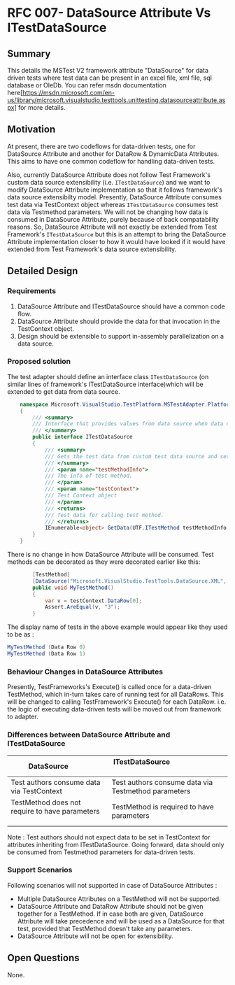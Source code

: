 # RFC 007- DataSource Attribute Vs ITestDataSource

## Summary
This details the MSTest V2 framework attribute "DataSource" for data driven tests where test data can be present in an excel file, xml file, sql database or OleDb. You can refer msdn documentation here[https://msdn.microsoft.com/en-us/library/microsoft.visualstudio.testtools.unittesting.datasourceattribute.aspx] for more details.

## Motivation
At present, there are two codeflows for data-driven tests, one for DataSource Attribute and another for DataRow & DynamicData Attributes. This aims to have one common codeflow for handling data-driven tests.

Also, currently DataSource Attribute does not follow Test Framework's custom data source extensibility (i.e. `ITestDataSource`) and we want to modify DataSource Attribute implementation so that it follows framework's data source extensibilty model. Presently, DataSource Attribute consumes test data via TestContext object whereas `ITestDataSource` consumes test data via Testmethod parameters. We will not be changing how data is consumed in DataSource Attribute, purely because of back compatability reasons. So, DataSource Attribute will not exactly be extended from Test Framework's `ITestDataSource` but this is an attempt to bring the DataSource Attribute implementation closer to how it would have looked if it would have extended from Test Framework's data source extensibility.

## Detailed Design

### Requirements
1. DataSource Attribute and ITestDataSource should have a common code flow.
2. DataSource Attribute should provide the data for that invocation in the TestContext object.
3. Design should be extensible to support in-assembly parallelization on a data source.

### Proposed solution
The test adapter should define an interface class `ITestDataSource` (on similar lines of framework's ITestDataSource interface)which will be extended to get data from data source.
```csharp
	namespace Microsoft.VisualStudio.TestPlatform.MSTestAdapter.PlatformServices.Interface
	{
		/// <summary>
		/// Interface that provides values from data source when data driven tests are run.
		/// </summary>
		public interface ITestDataSource
		{
			/// <summary>
			/// Gets the test data from custom test data source and sets dbconnection in testContext object.
			/// </summary>
			/// <param name="testMethodInfo">
			/// The info of test method.
			/// </param>
			/// <param name="testContext">
			/// Test Context object
			/// </param>
			/// <returns>
			/// Test data for calling test method.
			/// </returns>
			IEnumerable<object> GetData(UTF.ITestMethod testMethodInfo, ITestContext testContext);
		}
	}
``` 
There is no change in how DataSource Attribute will be consumed. Test methods can be decorated as they were decorated earlier like this:
```csharp
        [TestMethod]
        [DataSource("Microsoft.VisualStudio.TestTools.DataSource.XML", "MyFile.xml", "MyTable", DataAccessMethod.Sequential)]
        public void MyTestMethod()  
        {
            var v = testContext.DataRow[0];
            Assert.AreEqual(v, "3");
        }
```

The display name of tests in the above example would appear like they used to be as :
```csharp
MyTestMethod (Data Row 0)
MyTestMethod (Data Row 1)
```
### Behaviour Changes in DataSource Attributes
Presently, TestFrameworks's Execute() is called once for a data-driven TestMethod, which in-turn takes care of running test for all DataRows. This will be changed to calling TestFramework's Execute() for each DataRow. i.e. the logic of executing data-driven tests will be moved out from framework to adapter.

### Differences between DataSource Attribute and ITestDataSource
| DataSource                                        | ITestDataSource                                        |
|---------------------------------------------------|--------------------------------------------------------|
| Test authors consume data via TestContext         | Test authors consume data via Testmethod parameters    |
| TestMethod does not require to have parameters    | TestMethod is required to have parameters              |

Note :
Test authors should not expect data to be set in TestContext for attributes inheriting from ITestDataSource. Going forward, data should only be consumed from Testmethod parameters for data-driven tests. 

### Support Scenarios
Following scenarios will not supported in case of DataSource Attributes :

* Multiple DataSource Attributes on a TestMethod will not be supported.
* DataSource Attribute and DataRow Attribute should not be given together for a TestMethod. If in case both are given, DataSource Attribute will take precedence and will be used as a DataSource for that test, provided that TestMethod doesn't take any parameters.
* DataSource Attribute will not be open for extensibility.

## Open Questions
None.  
